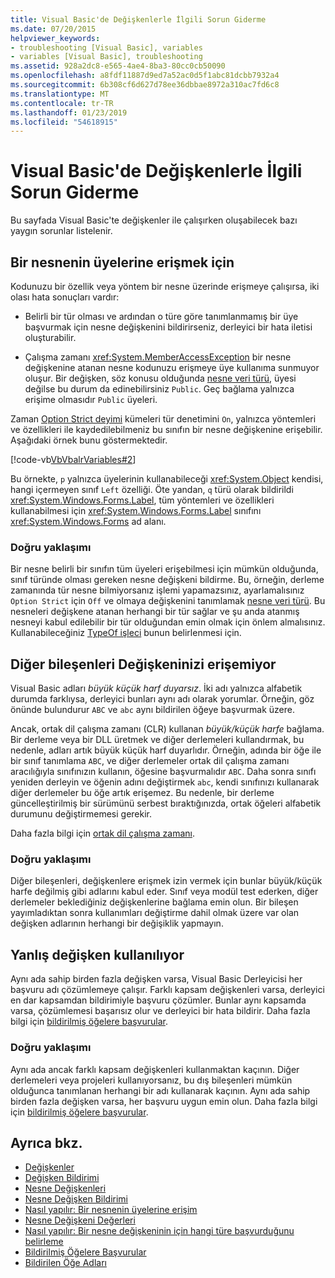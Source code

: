 ```yaml
---
title: Visual Basic'de Değişkenlerle İlgili Sorun Giderme
ms.date: 07/20/2015
helpviewer_keywords:
- troubleshooting [Visual Basic], variables
- variables [Visual Basic], troubleshooting
ms.assetid: 928a2dc8-e565-4ae4-8ba3-80cc0cb50090
ms.openlocfilehash: a8fdf11887d9ed7a52ac0d5f1abc81dcbb7932a4
ms.sourcegitcommit: 6b308cf6d627d78ee36dbbae8972a310ac7fd6c8
ms.translationtype: MT
ms.contentlocale: tr-TR
ms.lasthandoff: 01/23/2019
ms.locfileid: "54618915"
---
```

# <a name="troubleshooting-variables-in-visual-basic"></a>Visual Basic'de Değişkenlerle İlgili Sorun Giderme
Bu sayfada Visual Basic'te değişkenler ile çalışırken oluşabilecek bazı yaygın sorunlar listelenir.  
  
## <a name="unable-to-access-members-of-an-object"></a>Bir nesnenin üyelerine erişmek için  
 Kodunuzu bir özellik veya yöntem bir nesne üzerinde erişmeye çalışırsa, iki olası hata sonuçları vardır:  
  
-   Belirli bir tür olması ve ardından o türe göre tanımlanmamış bir üye başvurmak için nesne değişkenini bildirirseniz, derleyici bir hata iletisi oluşturabilir.  
  
-   Çalışma zamanı <xref:System.MemberAccessException> bir nesne değişkenine atanan nesne kodunuzu erişmeye üye kullanıma sunmuyor oluşur. Bir değişken, söz konusu olduğunda [nesne veri türü](../../../../visual-basic/language-reference/data-types/object-data-type.md), üyesi değilse bu durum da edinebilirsiniz `Public`. Geç bağlama yalnızca erişime olmasıdır `Public` üyeleri.  
  
 Zaman [Option Strict deyimi](../../../../visual-basic/language-reference/statements/option-strict-statement.md) kümeleri tür denetimini `On`, yalnızca yöntemleri ve özellikleri ile kaydedilebilmeniz bu sınıfın bir nesne değişkenine erişebilir. Aşağıdaki örnek bunu göstermektedir.  

 [!code-vb[VbVbalrVariables#2](../../../../visual-basic/programming-guide/language-features/variables/codesnippet/VisualBasic/troubleshooting-variables_1.vb)]  
  
 Bu örnekte, `p` yalnızca üyelerinin kullanabileceği <xref:System.Object> kendisi, hangi içermeyen sınıf `Left` özelliği. Öte yandan, `q` türü olarak bildirildi <xref:System.Windows.Forms.Label>, tüm yöntemleri ve özellikleri kullanabilmesi için <xref:System.Windows.Forms.Label> sınıfını <xref:System.Windows.Forms> ad alanı.  
  
### <a name="correct-approach"></a>Doğru yaklaşımı  
 Bir nesne belirli bir sınıfın tüm üyeleri erişebilmesi için mümkün olduğunda, sınıf türünde olması gereken nesne değişkeni bildirme. Bu, örneğin, derleme zamanında tür nesne bilmiyorsanız işlemi yapamazsınız, ayarlamalısınız `Option Strict` için `Off` ve olmaya değişkenini tanımlamak [nesne veri türü](../../../../visual-basic/language-reference/data-types/object-data-type.md). Bu nesneleri değişkene atanan herhangi bir tür sağlar ve şu anda atanmış nesneyi kabul edilebilir bir tür olduğundan emin olmak için önlem almalısınız. Kullanabileceğiniz [TypeOf işleci](../../../../visual-basic/language-reference/operators/typeof-operator.md) bunun belirlenmesi için.  
  
## <a name="other-components-cannot-access-your-variable"></a>Diğer bileşenleri Değişkeninizi erişemiyor  
 Visual Basic adları *büyük küçük harf duyarsız*. İki adı yalnızca alfabetik durumda farklıysa, derleyici bunları aynı adı olarak yorumlar. Örneğin, göz önünde bulundurur `ABC` ve `abc` aynı bildirilen öğeye başvurmak üzere.  
  
 Ancak, ortak dil çalışma zamanı (CLR) kullanan *büyük/küçük harfe* bağlama. Bir derleme veya bir DLL üretmek ve diğer derlemeleri kullandırmak, bu nedenle, adları artık büyük küçük harf duyarlıdır. Örneğin, adında bir öğe ile bir sınıf tanımlama `ABC`, ve diğer derlemeler ortak dil çalışma zamanı aracılığıyla sınıfınızın kullanın, öğesine başvurmalıdır `ABC`. Daha sonra sınıfı yeniden derleyin ve öğenin adını değiştirmek `abc`, kendi sınıfınızı kullanarak diğer derlemeler bu öğe artık erişemez. Bu nedenle, bir derleme güncelleştirilmiş bir sürümünü serbest bıraktığınızda, ortak öğeleri alfabetik durumunu değiştirmemesi gerekir.  
  
 Daha fazla bilgi için [ortak dil çalışma zamanı](../../../../standard/clr.md).  
  
### <a name="correct-approach"></a>Doğru yaklaşımı  
 Diğer bileşenleri, değişkenlere erişmek izin vermek için bunlar büyük/küçük harfe değilmiş gibi adlarını kabul eder. Sınıf veya modül test ederken, diğer derlemeler beklediğiniz değişkenlerine bağlama emin olun. Bir bileşen yayımladıktan sonra kullanımları değiştirme dahil olmak üzere var olan değişken adlarının herhangi bir değişiklik yapmayın.  
  
## <a name="wrong-variable-being-used"></a>Yanlış değişken kullanılıyor  
 Aynı ada sahip birden fazla değişken varsa, Visual Basic Derleyicisi her başvuru adı çözümlemeye çalışır. Farklı kapsam değişkenleri varsa, derleyici en dar kapsamdan bildirimiyle başvuru çözümler. Bunlar aynı kapsamda varsa, çözümlemesi başarısız olur ve derleyici bir hata bildirir. Daha fazla bilgi için [bildirilmiş öğelere başvurular](../../../../visual-basic/programming-guide/language-features/declared-elements/references-to-declared-elements.md).  
  
### <a name="correct-approach"></a>Doğru yaklaşımı  
 Aynı ada ancak farklı kapsam değişkenleri kullanmaktan kaçının. Diğer derlemeleri veya projeleri kullanıyorsanız, bu dış bileşenleri mümkün olduğunca tanımlanan herhangi bir adı kullanarak kaçının. Aynı ada sahip birden fazla değişken varsa, her başvuru uygun emin olun. Daha fazla bilgi için [bildirilmiş öğelere başvurular](../../../../visual-basic/programming-guide/language-features/declared-elements/references-to-declared-elements.md).  
  
## <a name="see-also"></a>Ayrıca bkz.
- [Değişkenler](../../../../visual-basic/programming-guide/language-features/variables/index.md)
- [Değişken Bildirimi](../../../../visual-basic/programming-guide/language-features/variables/variable-declaration.md)
- [Nesne Değişkenleri](../../../../visual-basic/programming-guide/language-features/variables/object-variables.md)
- [Nesne Değişken Bildirimi](../../../../visual-basic/programming-guide/language-features/variables/object-variable-declaration.md)
- [Nasıl yapılır: Bir nesnenin üyelerine erişim](../../../../visual-basic/programming-guide/language-features/variables/how-to-access-members-of-an-object.md)
- [Nesne Değişkeni Değerleri](../../../../visual-basic/programming-guide/language-features/variables/object-variable-values.md)
- [Nasıl yapılır: Bir nesne değişkeninin için hangi türe başvurduğunu belirleme](../../../../visual-basic/programming-guide/language-features/variables/how-to-determine-what-type-an-object-variable-refers-to.md)
- [Bildirilmiş Öğelere Başvurular](../../../../visual-basic/programming-guide/language-features/declared-elements/references-to-declared-elements.md)
- [Bildirilen Öğe Adları](../../../../visual-basic/programming-guide/language-features/declared-elements/declared-element-names.md)
